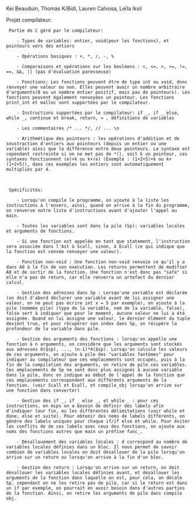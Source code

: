 Kei Beauduin, Thomas K/Bidi, Lauren Calvosa, Leïla Iksil

Projet compilateur:

     Partie de C géré par le compilateur:

        - Types de variables: entier, void(pour les fonctions), et pointeurs vers des entiers

        - Opérations basiques : +, *, /, -, %
        
        - Comparaisons et opérations sur les booléens : <, <=, >, >=, !=, ==, &&, || (pas d'évaluation paresseuse)

        - Fonctions: Les fonctions peuvent être de type int ou void, donc renvoyer une valeur ou non. Elles peuvent avoir un nombre arbitraire d'arguments(0 ou un nombre entier positif, mais pas de pointeurs). Les fonctions peuvent également renvoyées un pointeur. Les fonctions print_int et malloc sont supportées par le compilateur.

        - Instructions supportées par le compilateur: if _, if _ else, while _, continue et break, return, = , définitions de variables

        - Les commentaires /* ... */, // ... \n

        - Arithmétique des pointeurs : les opérations d'addition et de soustraction d'entiers aux pointeurs (depuis un entier ou une variable) ainsi que la différence entre deux pointeurs. La syntaxe est cependant restreinte si on ne met pas de *(), soit k un pointeur, ces syntaxes fonctionnent (e)+k ou k+(e) (Exemple : (1+2+5)+k ou k+(1+2+5)), dans ces exemples les entiers sont automatiquement multipliés par 4. 

     
         
     Spécificités:

        - Lorsqu'on compile le programme, on ajoute à la liste les instructions à l'envers, ainsi, quand on arrive à la fin du programme, on renverse notre liste d'instructions avant d'ajouter l'appel au main.

        - Toutes les variables sont dans la pile (Sp): variables locales et arguments de fonctions.
        
        - Si une fonction est appelée en tant que statement, l'instruction sera associée dans l'Ast à Scall, sinon, à Ecall (ce qui indique que la fonction est censée renvoyer une valeur).

        - Fonction non-void : Une fonction non-void renvoie ce qu'il y a dans A0 à la fin de son execution. Les returns permettent de modifier A0 et de sortir de la fonction. Une fonction n'est donc pas "safe" si elle n'a pas de return, car elle renverra un artefact du dernier calcul.

        - Gestion des adresses dans Sp : Lorsqu'une variable est déclarée (on doit d'abord déclarer une variable avant de lui assigner une valeur, on ne peut pas écrire int x = 5 par exemple), on ajoute à la pile (nommée pile) (type de la variable, nom de la variable, false), false sert à indiquer que pour le moment, aucune valeur ne lui a été assignée. Quand on lui assigne une valeur, le dernier élément du tuple devient true, et pour récupérer son index dans Sp, on récupère la profondeur de la variable dans pile.

        - Gestion des arguments des fonctions : lorsqu'on appelle une fonction à n arguments, on considère que les arguments sont stockés aux adresses 0($sp), ..., (n-1)*4($sp). Lorsqu'on calcule les valeurs de ces arguments, on ajoute à pile des "variables fantômes" pour indiquer au compilateur que ces emplacements sont occupés, puis à la fin de la compilation des arguments, on retire de pile ces variables. Ces emplacements de Sp ne sont donc plus assignés à aucune variable dans la pile, donc on indique au début de l'appel de la fonction que ces emplacements correspondent aux différents arguments de la fonction. (voir Scall et Ecall, et compile_obj lorsqu'on arrive sur une fonction dans converter)

        - Gestion des if _, if _ else _, et while _ : pour ces instructions, en mips on a besoin de définir des labels afin d'indiquer leur fin, ou les différentes délimitations (voir while et done, else et suite). Pour obtenir des noms de labels différents, on génère des labels uniques pour chaque if/if else et while. Pour éviter les conflits de de ces labels avec ceux des fonctions, on ajoute aux noms des fonctions autres que main un préfixe func_.

        - Désallouement des variables locales : d correspond au nombre de variables locales définies dans un bloc. Il nous permet de savoir combien de variables locales on doit désallouer de la pile lorsqu'on arrive sur un return ou lorsqu'on arrive à la fin d'un bloc.

        - Gestion des return : Lorsqu'on arrive sur un return, on doit désallouer les variables locales définies avant, et désallouer les arguments de la fonction dans laquelle on est, pour cela, on décale Sp, cependant on ne les retire pas de pile, car si le return est dans un if par exemple, on pourrait en avoir besoin dans d'autres parties de la fonction. Ainsi, on retire les arguments de pile dans compile obj.
        
        
